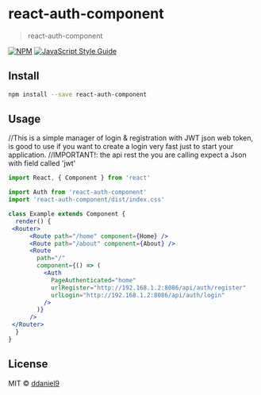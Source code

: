 # react-auth-component

> react-auth-component

[![NPM](https://img.shields.io/npm/v/react-auth-component.svg)](https://www.npmjs.com/package/react-auth-component) [![JavaScript Style Guide](https://img.shields.io/badge/code_style-standard-brightgreen.svg)](https://standardjs.com)

## Install

```bash
npm install --save react-auth-component
```

## Usage
//This is a simple manager of login & registration with JWT json web token, is good to use if you want to create a login very fast just to start your application.
//IMPORTANT!:  the api rest the you are calling expect a Json with field called 'jwt' 
```jsx
import React, { Component } from 'react'

import Auth from 'react-auth-component'
import 'react-auth-component/dist/index.css'

class Example extends Component {
  render() {
 <Router>
      <Route path="/home" component={Home} />
      <Route path="/about" component={About} />
      <Route
        path="/"
        component={() => (
          <Auth
            PageAuthenticated="home"
            urlRegister="http://192.168.1.2:8086/api/auth/register"
            urlLogin="http://192.168.1.2:8086/api/auth/login"
          />
        )}
      />
 </Router>
  }
}
```

## License

MIT © [ddaniel9](https://github.com/ddaniel9)
